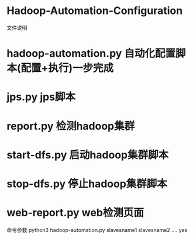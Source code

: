 # Hadoop-Automation-Configuration

文件说明
# hadoop-automation.py 自动化配置脚本(配置+执行)一步完成
# jps.py jps脚本
# report.py 检测hadoop集群
# start-dfs.py 启动hadoop集群脚本
# stop-dfs.py 停止hadoop集群脚本
# web-report.py web检测页面  

命令参数
python3 hadoop-automation.py slavesname1 slavesname2 .... yes
    
